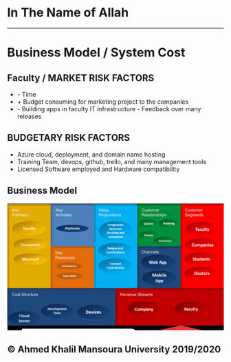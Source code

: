 # In The Name of Allah
---
# Business Model / System Cost
## Faculty / MARKET RISK FACTORS 
 
 
- \- Time 
-  \+ Budget consuming for marketing project to the companies 
- \- Building apps in faculty IT infrastructure - Feedback over many releases 
 
 
 
 
 
 
 
## BUDGETARY RISK FACTORS 
 
- Azure cloud, deployment, and domain name hosting 
- Training Team, devops, github, trello, and many management tools 
- Licensed Software employed and Hardware compatibility 

## Business Model 
![](../PICS/BusinessModel.PNG)

## © Ahmed Khalil __Mansoura University__ 2019/2020